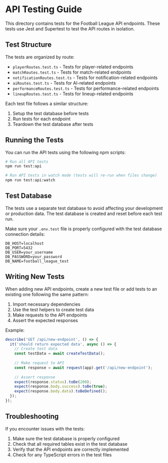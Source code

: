 # API Testing Guide

This directory contains tests for the Football League API endpoints. These tests use Jest and Supertest to test the API routes in isolation.

## Test Structure

The tests are organized by route:

- `playerRoutes.test.ts` - Tests for player-related endpoints
- `matchRoutes.test.ts` - Tests for match-related endpoints
- `notificationRoutes.test.ts` - Tests for notification-related endpoints
- `aiRoutes.test.ts` - Tests for AI-related endpoints
- `performanceRoutes.test.ts` - Tests for performance-related endpoints
- `lineupRoutes.test.ts` - Tests for lineup-related endpoints

Each test file follows a similar structure:
1. Setup the test database before tests
2. Run tests for each endpoint
3. Teardown the test database after tests

## Running the Tests

You can run the API tests using the following npm scripts:

```bash
# Run all API tests
npm run test:api

# Run API tests in watch mode (tests will re-run when files change)
npm run test:api:watch
```

## Test Database

The tests use a separate test database to avoid affecting your development or production data. The test database is created and reset before each test run.

Make sure your `.env.test` file is properly configured with the test database connection details:

```
DB_HOST=localhost
DB_PORT=5432
DB_USER=your_username
DB_PASSWORD=your_password
DB_NAME=football_league_test
```

## Writing New Tests

When adding new API endpoints, create a new test file or add tests to an existing one following the same pattern:

1. Import necessary dependencies
2. Use the test helpers to create test data
3. Make requests to the API endpoints
4. Assert the expected responses

Example:

```typescript
describe('GET /api/new-endpoint', () => {
  it('should return expected data', async () => {
    // Create test data
    const testData = await createTestData();
    
    // Make request to API
    const response = await request(app).get('/api/new-endpoint');
    
    // Assert response
    expect(response.status).toBe(200);
    expect(response.body.success).toBe(true);
    expect(response.body.data).toBeDefined();
  });
});
```

## Troubleshooting

If you encounter issues with the tests:

1. Make sure the test database is properly configured
2. Check that all required tables exist in the test database
3. Verify that the API endpoints are correctly implemented
4. Check for any TypeScript errors in the test files 